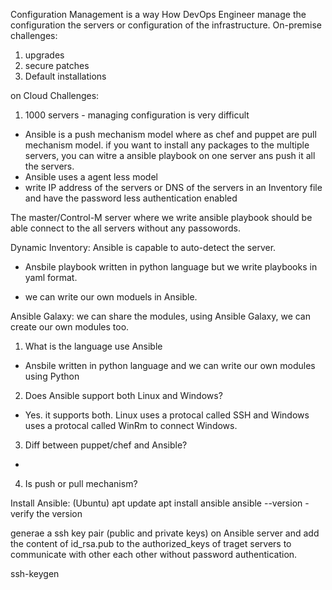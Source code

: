 Configuration Management is a way How DevOps Engineer manage the configuration the servers or configuration of the infrastructure.
On-premise challenges:
1. upgrades
2. secure patches 
3. Default installations

on Cloud Challenges:
1. 1000 servers - managing configuration is very difficult

- Ansible is a push mechanism model where as chef and puppet are pull mechanism model.
if you want to install any packages to the multiple servers, you can witre a ansible playbook on one server ans push it all the servers.
- Ansible uses a agent less model
- write IP address of the servers or DNS of the servers in an Inventory file and have the password less authentication enabled

The master/Control-M server where we write ansible playbook should be able connect to the all servers without any passowords.


Dynamic Inventory: Ansible is capable to auto-detect the server.

- Ansbile playbook written in python language but we write playbooks in yaml format.

- we can write our own moduels in Ansible.

Ansible Galaxy:
we can share the modules, using Ansible Galaxy, we can create our own modules too.

1. What is the language use Ansible
- Ansbile written in python language and we can write our own modules using Python
2. Does Ansible support both Linux and Windows?
- Yes. it supports both. Linux uses a protocal called SSH and Windows uses a protocal called WinRm to connect Windows.
3. Diff between puppet/chef and Ansible?
- 
4. Is push or pull mechanism?

Install Ansible: (Ubuntu)
apt update
apt install ansible
ansible --version   - verify the version

generae a ssh key pair (public and private keys) on Ansible server and add the content of id_rsa.pub to the authorized_keys of traget servers to communicate with other each other without password authentication.

ssh-keygen 
